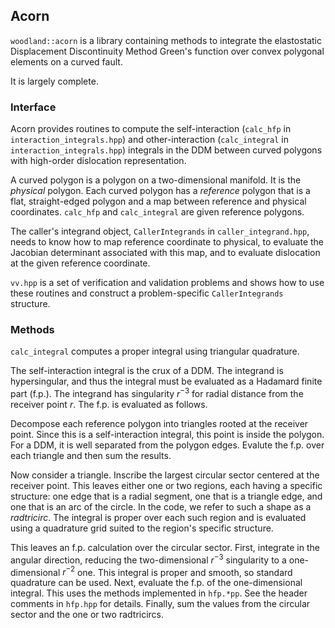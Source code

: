 ## Acorn

`woodland::acorn` is a library containing methods to integrate the elastostatic
Displacement Discontinuity Method Green's function over convex polygonal
elements on a curved fault.

It is largely complete.

### Interface

Acorn provides routines to compute the self-interaction (`calc_hfp` in
`interaction_integrals.hpp`) and other-interaction (`calc_integral` in
`interaction_integrals.hpp`) integrals in the DDM between curved polygons with
high-order dislocation representation.

A curved polygon is a polygon on a two-dimensional manifold. It is the
_physical_ polygon. Each curved polygon has a _reference_ polygon that is a
flat, straight-edged polygon and a map between reference and physical
coordinates. `calc_hfp` and `calc_integral` are given reference polygons.

The caller's integrand object, `CallerIntegrands` in `caller_integrand.hpp`,
needs to know how to map reference coordinate to physical, to evaluate the
Jacobian determinant associated with this map, and to evaluate dislocation at
the given reference coordinate.

`vv.hpp` is a set of verification and validation problems and shows how to use
these routines and construct a problem-specific `CallerIntegrands` structure.

### Methods

`calc_integral` computes a proper integral using triangular quadrature.

The self-interaction integral is the crux of a DDM. The integrand is
hypersingular, and thus the integral must be evaluated as a Hadamard finite part
(f.p.). The integrand has singularity $r^{-3}$ for radial distance from the
receiver point $r$. The f.p. is evaluated as follows.

Decompose each reference polygon into triangles rooted at the receiver
point. Since this is a self-interaction integral, this point is inside the
polygon. For a DDM, it is well separated from the polygon edges. Evalute the
f.p. over each triangle and then sum the results.

Now consider a triangle. Inscribe the largest circular sector centered at the
receiver point. This leaves either one or two regions, each having a specific
structure: one edge that is a radial segment, one that is a triangle edge, and
one that is an arc of the circle. In the code, we refer to such a shape as a
_radtricirc_. The integral is proper over each such region and is evaluated
using a quadrature grid suited to the region's specific structure.

This leaves an f.p. calculation over the circular sector. First, integrate in
the angular direction, reducing the two-dimensional $r^{-3}$ singularity to a
one-dimensional $r^{-2}$ one. This integral is proper and smooth, so standard
quadrature can be used. Next, evaluate the f.p. of the one-dimensional
integral. This uses the methods implemented in `hfp.*pp`. See the header
comments in `hfp.hpp` for details. Finally, sum the values from the circular
sector and the one or two radtricircs.
